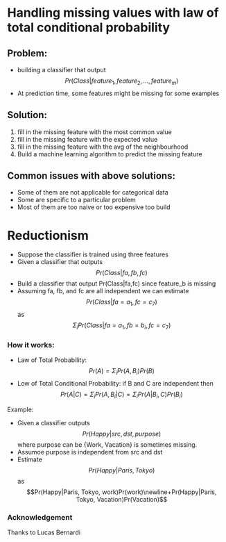 # Handling missing values with law of total conditional probability
## Problem:
- building a classifier that output $$ Pr(Class|feature_{1}, feature_{2}, ..., feature_{m})$$
- At prediction time, some features might be missing for some examples

## Solution: 
1. fill in the missing feature with the most common value
2. fill in the missing feature with the expected value
3. fill in the missing feature with the avg of the neighbourhood
4. Build a machine learning algorithm to predict the missing feature

## Common issues with above solutions:
- Some of them are not applicable for categorical data
- Some are specific to a particular problem
- Most of them are too naive or too expensive too build


# Reductionism

- Suppose the classifier is trained using three features
- Given a classifier that outputs $$Pr(Class| fa,fb,fc)$$
- Build a classifier that output Pr(Class|fa,fc) since feature_b is missing
- Assuming fa, fb, and fc are all independent we can estimate $$Pr(Class|fa=a_{1}, fc=c_{7})$$ as
$$\Sigma_{i}Pr(Class|fa=a_{1}, fb = b_{i}, fc=c_{7})$$



### How it works:
- Law of Total Probability:
$$Pr(A) = \Sigma_{i} Pr(A,B_{i})Pr(B)$$
- Low of Total Conditional Probability:
if B and C are independent then $$Pr(A|C) = \Sigma_{i}Pr(A,B_{i}|C) = \Sigma_{i}Pr(A|B_{i},C)Pr(B_{i})$$

Example:
- Given a classifier outputs $$Pr(Happy|src, dst, purpose)$$ where purpose can be {Work, Vacation} is sometimes missing.
- Assumoe purpose is independent from src and dst
- Estimate $$Pr(Happy|Paris,Tokyo)$$ as
$$Pr(Happy|Paris, Tokyo, work)Pr(work)\newline+Pr(Happy|Paris, Tokyo, Vacation)Pr(Vacation)$$

### Acknowledgement
Thanks to Lucas Bernardi
